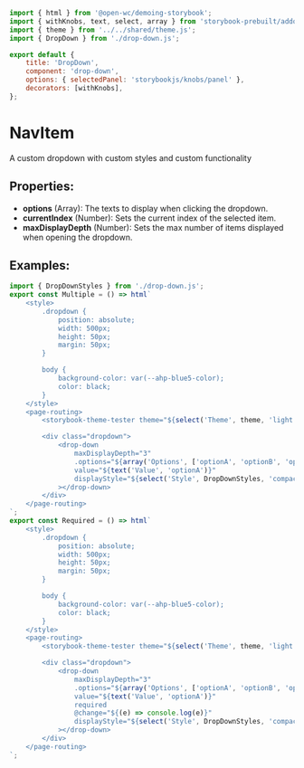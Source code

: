 ```js script
import { html } from '@open-wc/demoing-storybook';
import { withKnobs, text, select, array } from 'storybook-prebuilt/addon-knobs';
import { theme } from '../../shared/theme.js';
import { DropDown } from './drop-down.js';

export default {
    title: 'DropDown',
    component: 'drop-down',
    options: { selectedPanel: 'storybookjs/knobs/panel' },
    decorators: [withKnobs],
};
```

# NavItem

A custom dropdown with custom styles and custom functionality

## Properties:

-   **options** (Array): The texts to display when clicking the dropdown.
-   **currentIndex** (Number): Sets the current index of the selected item.
-   **maxDisplayDepth** (Number): Sets the max number of items displayed when opening the dropdown.

## Examples:

```js preview-story
import { DropDownStyles } from './drop-down.js';
export const Multiple = () => html`
    <style>
        .dropdown {
            position: absolute;
            width: 500px;
            height: 50px;
            margin: 50px;
        }

        body {
            background-color: var(--ahp-blue5-color);
            color: black;
        }
    </style>
    <page-routing>
        <storybook-theme-tester theme="${select('Theme', theme, 'light', 'Theming')}"></storybook-theme-tester>

        <div class="dropdown">
            <drop-down
                maxDisplayDepth="3"
                .options="${array('Options', ['optionA', 'optionB', 'optionC'])}"
                value="${text('Value', 'optionA')}"
                displayStyle="${select('Style', DropDownStyles, 'compact', 'Theming')}"
            ></drop-down>
        </div>
    </page-routing>
`;
export const Required = () => html`
    <style>
        .dropdown {
            position: absolute;
            width: 500px;
            height: 50px;
            margin: 50px;
        }

        body {
            background-color: var(--ahp-blue5-color);
            color: black;
        }
    </style>
    <page-routing>
        <storybook-theme-tester theme="${select('Theme', theme, 'light', 'Theming')}"></storybook-theme-tester>

        <div class="dropdown">
            <drop-down
                maxDisplayDepth="3"
                .options="${array('Options', ['optionA', 'optionB', 'optionC'])}"
                value="${text('Value', 'optionA')}"
                required
                @change="${(e) => console.log(e)}"
                displayStyle="${select('Style', DropDownStyles, 'compact', 'Theming')}"
            ></drop-down>
        </div>
    </page-routing>
`;
```
